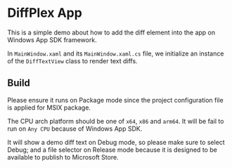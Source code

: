 ﻿# DiffPlex App

This is a simple demo about how to add the diff element into the app on Windows App SDK framework.

In `MainWindow.xaml` and its `MainWindow.xaml.cs` file, we initialize an instance of the `DiffTextView` class to render text diffs.

## Build

Please ensure it runs on Package mode since the project configuration file is applied for MSIX package.

The CPU arch platform should be one of `x64`, `x86` and `arm64`. It will be fail to run on `Any CPU` because of Windows App SDK.

It will show a demo diff text on Debug mode, so please make sure to select Debug;
and a file selector on Release mode because it is designed to be available to publish to Microsoft Store.
